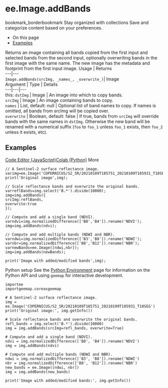 
#  ee.Image.addBands
bookmark_borderbookmark Stay organized with collections  Save and categorize content based on your preferences.
  * On this page
  * [Examples](https://developers.google.com/earth-engine/apidocs/ee-image-addbands#examples)


Returns an image containing all bands copied from the first input and selected bands from the second input, optionally overwriting bands in the first image with the same name. The new image has the metadata and footprint from the first input image.
Usage | Returns  
---|---  
`Image.addBands(srcImg, _names_, _overwrite_)`|  Image  
Argument | Type | Details  
---|---|---  
this: `dstImg` | Image | An image into which to copy bands.  
`srcImg` | Image | An image containing bands to copy.  
`names` | List, default: null | Optional list of band names to copy. If names is omitted, all bands from srcImg will be copied over.  
`overwrite` | Boolean, default: false | If true, bands from `srcImg` will override bands with the same names in `dstImg`. Otherwise the new band will be renamed with a numerical suffix (`foo` to `foo_1` unless `foo_1` exists, then `foo_2` unless it exists, etc).  
## Examples
[Code Editor (JavaScript)](https://developers.google.com/earth-engine/apidocs/ee-image-addbands#code-editor-javascript-sample)[Colab (Python)](https://developers.google.com/earth-engine/apidocs/ee-image-addbands#colab-python-sample) More
```
// A Sentinel-2 surface reflectance image.
varimg=ee.Image('COPERNICUS/S2_SR/20210109T185751_20210109T185931_T10SEG');
print('Original image',img);

// Scale reflectance bands and overwrite the original bands.
varreflBands=img.select('B.*').divide(10000);
img=img.addBands({
srcImg:reflBands,
overwrite:true
});

// Compute and add a single band (NDVI).
varndvi=img.normalizedDifference(['B8','B4']).rename('NDVI');
img=img.addBands(ndvi);

// Compute and add multiple bands (NDWI and NBR).
varndwi=img.normalizedDifference(['B3','B8']).rename('NDWI');
varnbr=img.normalizedDifference(['B8','B12']).rename('NBR');
varnewBands=ee.Image([ndwi,nbr]);
img=img.addBands(newBands);

print('Image with added/modified bands',img);
```
Python setup
See the [ Python Environment](https://developers.google.com/earth-engine/guides/python_install) page for information on the Python API and using `geemap` for interactive development.
```
importee
importgeemap.coreasgeemap
```
```
# A Sentinel-2 surface reflectance image.
img = ee.Image('COPERNICUS/S2_SR/20210109T185751_20210109T185931_T10SEG')
print('Original image:', img.getInfo())

# Scale reflectance bands and overwrite the original bands.
refl_bands = img.select('B.*').divide(10000)
img = img.addBands(srcImg=refl_bands, overwrite=True)

# Compute and add a single band (NDVI).
ndvi = img.normalizedDifference(['B8', 'B4']).rename('NDVI')
img = img.addBands(ndvi)

# Compute and add multiple bands (NDWI and NBR).
ndwi = img.normalizedDifference(['B3', 'B8']).rename('NDWI')
nbr = img.normalizedDifference(['B8', 'B12']).rename('NBR')
new_bands = ee.Image([ndwi, nbr])
img = img.addBands(new_bands)

print('Image with added/modified bands:', img.getInfo())
```

